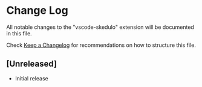 # Change Log

All notable changes to the "vscode-skedulo" extension will be documented in this file.

Check [Keep a Changelog](http://keepachangelog.com/) for recommendations on how to structure this file.

## [Unreleased]

- Initial release